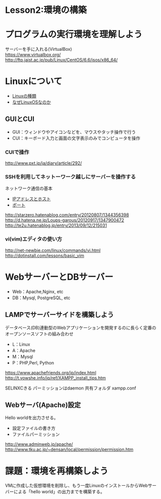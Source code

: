 Lesson2:環境の構築
====

# プログラムの実行環境を理解しよう
サーバーを手に入れる(VirtualBox)  
<https://www.virtualbox.org/>  
<http://ftp.jaist.ac.jp/pub/Linux/CentOS/6.6/isos/x86_64/>  

# Linuxについて
* [Linuxの種類](http://linux.pgtop.net/)
* [なぜLinuxOSなのか](http://www.obenri.com/_myserver/linux.html)

## GUIとCUI
* GUI：ウィンドウやアイコンなどを、マウスやタッチ操作で行う
* CUI：キーボード入力と画面の文字表示のみでコンピュータを操作

### CUIで操作
<http://www.pxt.jp/ja/diary/article/292/>

### SSHを利用してネットーワーク越しにサーバーを操作する
ネットワーク通信の基本

* [IPアドレスとホスト](http://x68000.q-e-d.net/~68user/net/net-1.html)  
* [ポート](http://www.cman.jp/network/term/port.html)

<http://starzero.hatenablog.com/entry/20120807/1344356398>
<http://d.hatena.ne.jp/Loups-garous/20120917/1347900472>
<http://te2u.hatenablog.jp/entry/2013/09/12/215031>

### vi(vim)エディタの使い方
<http://net-newbie.com/linux/commands/vi.html>  
<http://dotinstall.com/lessons/basic_vim>  

# WebサーバーとDBサーバー
* Web：Apache,Nginx, etc
* DB：Mysql, PostgreSQL, etc

## LAMPでサーバーサイドを構築しよう
データベース(DB)連動型のWebアプリケーションを開発するのに長らく定番のオープンソースソフトの組み合わせ

* L：Linux
* A：Apache
* M：Mysql
* P：PHP,Perl, Python  

<https://www.apachefriends.org/jp/index.html>
<http://t.vowshe.info/jq/ref/XAMPP_install_tips.htm>

SELINXCきる
パーミッションはdaemon
共有フォルダ
xampp.conf

## Webサーバ(Apache)設定
Hello worldを出力させる。

* 設定ファイルの書き方
* ファイルパーミッション

<http://www.adminweb.jp/apache/>  
<http://www.tku.ac.jp/~densan/local/permission/permission.htm>

# 課題：環境を再構築しよう
VMに作成した仮想環境を削除し、もう一度LinuxのインストールからWebサーバーによる「hello world」の出力までを構築する。
